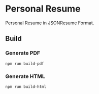 # Personal Resume

Personal Resume in JSONResume Format.

## Build

### Generate PDF

```shell
npm run build-pdf
```

### Generate HTML

```shell
npm run build-html
```